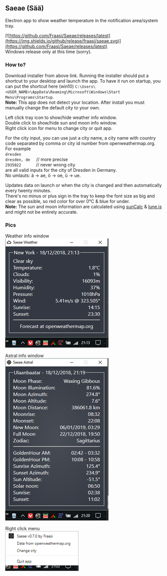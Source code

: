 ## Saeae (Sää)  
Electron app to show weather temperature in the notification area/system tray.  

[![https://github.com/Fraasi/Saeae/releases/latest](https://img.shields.io/github/release/fraasi/saeae.svg)](https://github.com/Fraasi/Saeae/releases/latest)  
Windows release only at this time (sorry).

### How to?  
Download installer from above link. Running the installer should put a shortcut to your desktop and launch the app. To have it run on startup, you can put the shortcut here (win10) `C:\Users\<USER_NAME>\AppData\Roaming\Microsoft\Windows\Start Menu\Programs\Startup`.  
**Note:** This app does not detect your location. After install you must manually change the default city to your own.

Left click tray icon to show/hide weather info window.  
Double click to show/hide sun and moon info window.  
Right click icon for menu to change city or quit app.  

For the city input, you can use just a city name, a city name with country code separated by comma or city id number from openweathermap.org.  
For example  
`dresden`  
`dresden, de`  &nbsp;&nbsp;&nbsp;&nbsp;// more precise  
`2935022`  &nbsp;&nbsp;&nbsp;&nbsp;&nbsp;&nbsp;&nbsp;&nbsp;&nbsp;&nbsp;&nbsp;// never wrong city  
are all valid inputs for the city of Dresden in Germany.  
No umlauts: ä -> ae, ö -> oe, ü -> ue.

Updates data on launch or when the city is changed and then automatically every twenty minutes.  
There's no minus or plus sign in the tray to keep the font size as big and clear as possible, so red color for over 0&deg;C & blue for under.  
**Note:** The sun and moon information are calculated using [sunCalc](https://github.com/mourner/suncalc) & [lune.js](https://github.com/ryanseys/lune) and might not be entirely accurate. 


### Pics

Weather info window   
![Tray pic](pics/2018-12-18_2114.png)

Astral info window  
![right click](pics/2018-12-18_2120.png)  

Right click menu  
![right click](pics/2018-12-18_2122.png)  


<!-- icons from https://www.s-ings.com/typicons/ & material.io/tools/icons-->
